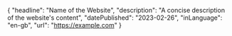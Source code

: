 {
  "headline": "Name of the Website",
  "description": "A concise description of the website's content",
  "datePublished": "2023-02-26",
  "inLanguage": "en-gb",
  "url": "https://example.com"
}
